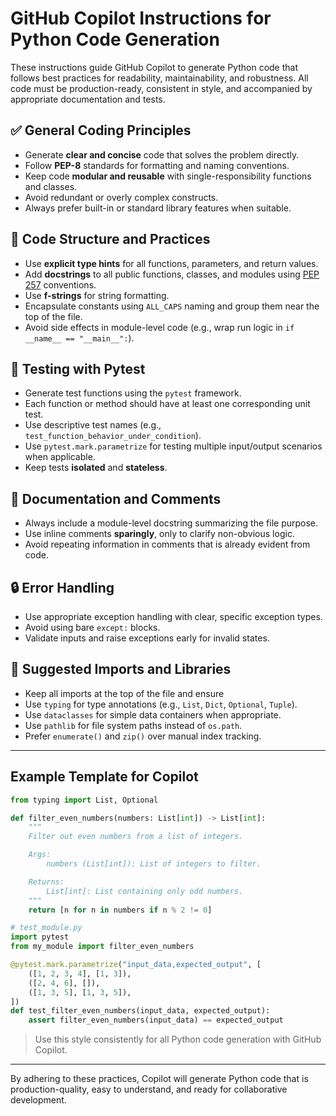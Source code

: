 # GitHub Copilot Instructions for Python Code Generation

These instructions guide GitHub Copilot to generate Python code that follows best practices for readability, maintainability, and robustness. All code must be production-ready, consistent in style, and accompanied by appropriate documentation and tests.

## ✅ General Coding Principles

* Generate **clear and concise** code that solves the problem directly.
* Follow **PEP-8** standards for formatting and naming conventions.
* Keep code **modular and reusable** with single-responsibility functions and classes.
* Avoid redundant or overly complex constructs.
* Always prefer built-in or standard library features when suitable.

## 🧠 Code Structure and Practices

* Use **explicit type hints** for all functions, parameters, and return values.
* Add **docstrings** to all public functions, classes, and modules using [PEP 257](https://www.python.org/dev/peps/pep-0257/) conventions.
* Use **f-strings** for string formatting.
* Encapsulate constants using `ALL_CAPS` naming and group them near the top of the file.
* Avoid side effects in module-level code (e.g., wrap run logic in `if __name__ == "__main__":`).

## 🧪 Testing with Pytest

* Generate test functions using the `pytest` framework.
* Each function or method should have at least one corresponding unit test.
* Use descriptive test names (e.g., `test_function_behavior_under_condition`).
* Use `pytest.mark.parametrize` for testing multiple input/output scenarios when applicable.
* Keep tests **isolated** and **stateless**.

## 📄 Documentation and Comments

* Always include a module-level docstring summarizing the file purpose.
* Use inline comments **sparingly**, only to clarify non-obvious logic.
* Avoid repeating information in comments that is already evident from code.

## 🔒 Error Handling

* Use appropriate exception handling with clear, specific exception types.
* Avoid using bare `except:` blocks.
* Validate inputs and raise exceptions early for invalid states.

## 🧰 Suggested Imports and Libraries

* Keep all imports at the top of the file and ensure 
* Use `typing` for type annotations (e.g., `List`, `Dict`, `Optional`, `Tuple`).
* Use `dataclasses` for simple data containers when appropriate.
* Use `pathlib` for file system paths instead of `os.path`.
* Prefer `enumerate()` and `zip()` over manual index tracking.

---

## Example Template for Copilot

```python
from typing import List, Optional

def filter_even_numbers(numbers: List[int]) -> List[int]:
    """
    Filter out even numbers from a list of integers.

    Args:
        numbers (List[int]): List of integers to filter.

    Returns:
        List[int]: List containing only odd numbers.
    """
    return [n for n in numbers if n % 2 != 0]
```

```python
# test_module.py
import pytest
from my_module import filter_even_numbers

@pytest.mark.parametrize("input_data,expected_output", [
    ([1, 2, 3, 4], [1, 3]),
    ([2, 4, 6], []),
    ([1, 3, 5], [1, 3, 5]),
])
def test_filter_even_numbers(input_data, expected_output):
    assert filter_even_numbers(input_data) == expected_output
```

> Use this style consistently for all Python code generation with GitHub Copilot.

---

By adhering to these practices, Copilot will generate Python code that is production-quality, easy to understand, and ready for collaborative development.
